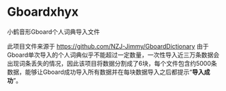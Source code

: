 # Gboardxhyx
小鹤音形Gboard个人词典导入文件

此项目文件来源于 <https://github.com/NZJ-Jimmy/GboardDictionary>
由于Gboard单次导入的个人词典似乎不能超过一定数量，一次性导入近三万条数据会出现词条丢失的情况，因此该项目将数据分割成了6块，每个文件包含约5000条数据，能够让Gboard成功导入所有数据并在每块数据导入之后都提示“**导入成功**”。
